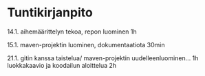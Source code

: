 # Tuntikirjanpito

14.1. aihemäärittelyn tekoa, repon luominen 1h

15.1. maven-projektin luominen, dokumentaatiota 30min

21.1. gitin kanssa taistelua/ maven-projektin uudelleenluominen... 1h    
          luokkakaavio ja koodailun aloittelua 2h
